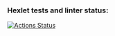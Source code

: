 ### Hexlet tests and linter status:
[![Actions Status](https://github.com/drozdiam/php-project-45/workflows/hexlet-check/badge.svg)](https://github.com/drozdiam/php-project-45/actions)